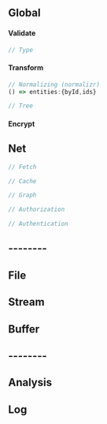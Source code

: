 ## Global

#### Validate

```ts
// Type
```

#### Transform

```ts
// Normalizing (normalizr)
() => entities:{byId,ids}
```

```ts
// Tree
```

#### Encrypt

## Net

```ts
// Fetch
```

```ts
// Cache
```

```ts
// Graph
```

```ts
// Authorization
```

```ts
// Authentication
```

## --------

## File

## Stream

## Buffer

## --------

## Analysis

## Log